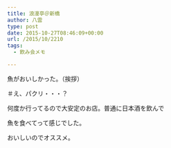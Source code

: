 ```yaml
---
title: 浪漫亭＠新橋
author: 八雲
type: post
date: 2015-10-27T08:46:09+00:00
url: /2015/10/2210
tags:
  - 飲み会メモ

---
```

魚がおいしかった。（挨拶）
  
＃え、パクリ・・・？

何度か行ってるので大安定のお店。普通に日本酒を飲んで
  
魚を食べてって感じでした。

おいしいのでオススメ。
